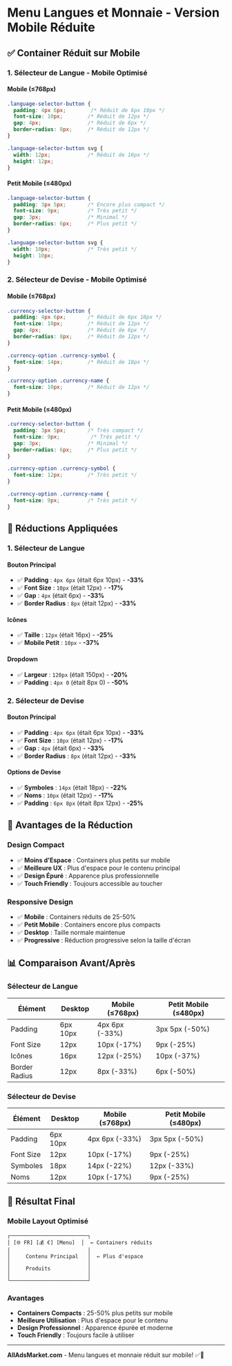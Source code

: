# Menu Langues et Monnaie - Version Mobile Réduite

## ✅ **Container Réduit sur Mobile**

### **1. Sélecteur de Langue - Mobile Optimisé**

#### **Mobile (≤768px)**
```css
.language-selector-button {
  padding: 4px 6px;        /* Réduit de 6px 10px */
  font-size: 10px;        /* Réduit de 12px */
  gap: 4px;               /* Réduit de 6px */
  border-radius: 8px;     /* Réduit de 12px */
}

.language-selector-button svg {
  width: 12px;            /* Réduit de 16px */
  height: 12px;
}
```

#### **Petit Mobile (≤480px)**
```css
.language-selector-button {
  padding: 3px 5px;       /* Encore plus compact */
  font-size: 9px;         /* Très petit */
  gap: 3px;               /* Minimal */
  border-radius: 6px;     /* Plus petit */
}

.language-selector-button svg {
  width: 10px;            /* Très petit */
  height: 10px;
}
```

### **2. Sélecteur de Devise - Mobile Optimisé**

#### **Mobile (≤768px)**
```css
.currency-selector-button {
  padding: 4px 6px;       /* Réduit de 6px 10px */
  font-size: 10px;        /* Réduit de 12px */
  gap: 4px;               /* Réduit de 6px */
  border-radius: 8px;     /* Réduit de 12px */
}

.currency-option .currency-symbol {
  font-size: 14px;        /* Réduit de 18px */
}

.currency-option .currency-name {
  font-size: 10px;        /* Réduit de 12px */
}
```

#### **Petit Mobile (≤480px)**
```css
.currency-selector-button {
  padding: 3px 5px;       /* Très compact */
  font-size: 9px;          /* Très petit */
  gap: 3px;               /* Minimal */
  border-radius: 6px;     /* Plus petit */
}

.currency-option .currency-symbol {
  font-size: 12px;        /* Très petit */
}

.currency-option .currency-name {
  font-size: 9px;         /* Très petit */
}
```

## 📱 **Réductions Appliquées**

### **1. Sélecteur de Langue**

#### **Bouton Principal**
- ✅ **Padding** : `4px 6px` (était 6px 10px) - **-33%**
- ✅ **Font Size** : `10px` (était 12px) - **-17%**
- ✅ **Gap** : `4px` (était 6px) - **-33%**
- ✅ **Border Radius** : `8px` (était 12px) - **-33%**

#### **Icônes**
- ✅ **Taille** : `12px` (était 16px) - **-25%**
- ✅ **Mobile Petit** : `10px` - **-37%**

#### **Dropdown**
- ✅ **Largeur** : `120px` (était 150px) - **-20%**
- ✅ **Padding** : `4px 0` (était 8px 0) - **-50%**

### **2. Sélecteur de Devise**

#### **Bouton Principal**
- ✅ **Padding** : `4px 6px` (était 6px 10px) - **-33%**
- ✅ **Font Size** : `10px` (était 12px) - **-17%**
- ✅ **Gap** : `4px` (était 6px) - **-33%**
- ✅ **Border Radius** : `8px` (était 12px) - **-33%**

#### **Options de Devise**
- ✅ **Symboles** : `14px` (était 18px) - **-22%**
- ✅ **Noms** : `10px` (était 12px) - **-17%**
- ✅ **Padding** : `6px 8px` (était 8px 12px) - **-25%**

## 🎯 **Avantages de la Réduction**

### **Design Compact**
- ✅ **Moins d'Espace** : Containers plus petits sur mobile
- ✅ **Meilleure UX** : Plus d'espace pour le contenu principal
- ✅ **Design Épuré** : Apparence plus professionnelle
- ✅ **Touch Friendly** : Toujours accessible au toucher

### **Responsive Design**
- ✅ **Mobile** : Containers réduits de 25-50%
- ✅ **Petit Mobile** : Containers encore plus compacts
- ✅ **Desktop** : Taille normale maintenue
- ✅ **Progressive** : Réduction progressive selon la taille d'écran

## 📊 **Comparaison Avant/Après**

### **Sélecteur de Langue**
| Élément | Desktop | Mobile (≤768px) | Petit Mobile (≤480px) |
|---------|---------|-----------------|----------------------|
| Padding | 6px 10px | 4px 6px (-33%) | 3px 5px (-50%) |
| Font Size | 12px | 10px (-17%) | 9px (-25%) |
| Icônes | 16px | 12px (-25%) | 10px (-37%) |
| Border Radius | 12px | 8px (-33%) | 6px (-50%) |

### **Sélecteur de Devise**
| Élément | Desktop | Mobile (≤768px) | Petit Mobile (≤480px) |
|---------|---------|-----------------|----------------------|
| Padding | 6px 10px | 4px 6px (-33%) | 3px 5px (-50%) |
| Font Size | 12px | 10px (-17%) | 9px (-25%) |
| Symboles | 18px | 14px (-22%) | 12px (-33%) |
| Noms | 12px | 10px (-17%) | 9px (-25%) |

## 📱 **Résultat Final**

### **Mobile Layout Optimisé**
```
┌─────────────────────────┐
│ [🌐 FR] [💰 €] [Menu]  │  ← Containers réduits
│                         │
│     Contenu Principal   │  ← Plus d'espace
│                         │
│     Produits            │
│                         │
└─────────────────────────┘
```

### **Avantages**
- **Containers Compacts** : 25-50% plus petits sur mobile
- **Meilleure Utilisation** : Plus d'espace pour le contenu
- **Design Professionnel** : Apparence épurée et moderne
- **Touch Friendly** : Toujours facile à utiliser

---

**AllAdsMarket.com** - Menu langues et monnaie réduit sur mobile! ✅📱

